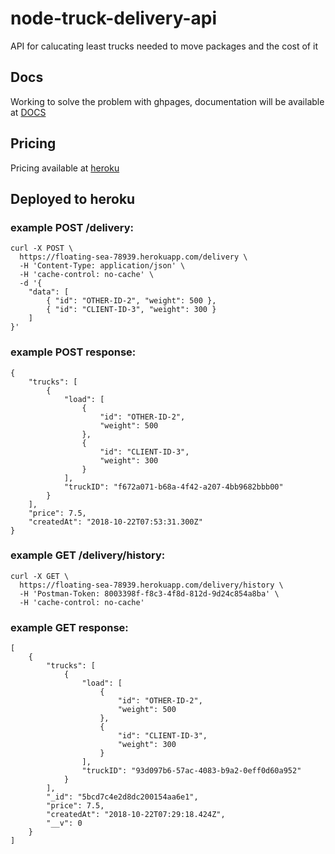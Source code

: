# node-truck-delivery-api
API for calucating least trucks needed to move packages and the cost of it

## Docs
Working to solve the problem with ghpages, documentation will be available at [DOCS](https://wooojek.github.io/node-truck-delivery-api)

## Pricing
Pricing available at [heroku](https://floating-sea-78939.herokuapp.com/pricing.png)

## Deployed to heroku
### example POST /delivery:
```
curl -X POST \
  https://floating-sea-78939.herokuapp.com/delivery \
  -H 'Content-Type: application/json' \
  -H 'cache-control: no-cache' \
  -d '{
	"data": [
		{ "id": "OTHER-ID-2", "weight": 500 },
		{ "id": "CLIENT-ID-3", "weight": 300 }
	]
}'
```

### example POST response:
```
{
    "trucks": [
        {
            "load": [
                {
                    "id": "OTHER-ID-2",
                    "weight": 500
                },
                {
                    "id": "CLIENT-ID-3",
                    "weight": 300
                }
            ],
            "truckID": "f672a071-b68a-4f42-a207-4bb9682bbb00"
        }
    ],
    "price": 7.5,
    "createdAt": "2018-10-22T07:53:31.300Z"
}
```

### example GET /delivery/history:
```
curl -X GET \
  https://floating-sea-78939.herokuapp.com/delivery/history \
  -H 'Postman-Token: 8003398f-f8c3-4f8d-812d-9d24c854a8ba' \
  -H 'cache-control: no-cache'
```

### example GET response:
```
[
    {
        "trucks": [
            {
                "load": [
                    {
                        "id": "OTHER-ID-2",
                        "weight": 500
                    },
                    {
                        "id": "CLIENT-ID-3",
                        "weight": 300
                    }
                ],
                "truckID": "93d097b6-57ac-4083-b9a2-0eff0d60a952"
            }
        ],
        "_id": "5bcd7c4e2d8dc200154aa6e1",
        "price": 7.5,
        "createdAt": "2018-10-22T07:29:18.424Z",
        "__v": 0
    }
]
```